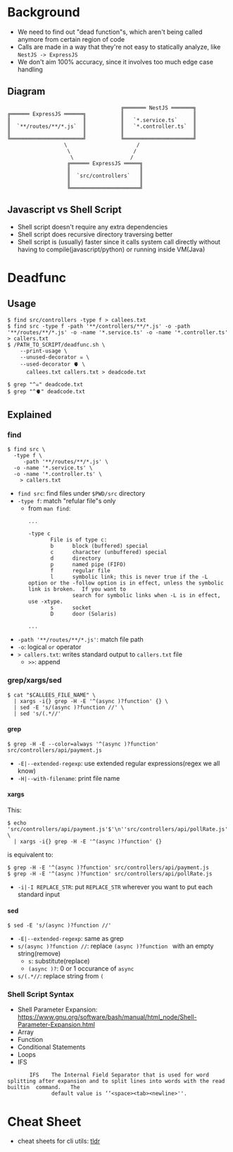 # Background
- We need to find out "dead function"s, which aren't being called anymore from certain region of code
- Calls are made in a way that they're not easy to statically analyze, like `NestJS -> ExpressJS`
- We don't aim 100% accuracy, since it involves too much edge case handling

## Diagram
```
                                    ╔═══════ NestJS ═══════╗
╔══════ ExpressJS ══════╗           ║                      ║
║                       ║           ║   `*.service.ts`     ║
║  `**/routes/**/*.js`  ║           ║   `*.controller.ts`  ║
║                       ║           ║                      ║
╚═══════════════════════╝           ╚══════════════════════╝
                  \                      /
                   \                    /
                    \                  /
                   ╔══════ ExpressJS ═════╗
                   ║                      ║
                   ║  `src/controllers`   ║
                   ║                      ║
                   ╚══════════════════════╝
```

## Javascript vs Shell Script
- Shell script doesn't require any extra dependencies
- Shell script does recursive directory traversing better
- Shell script is (usually) faster since it calls system call directly without having to compile(javascript/python) or running inside VM(Java)

# Deadfunc
## Usage
```console
$ find src/controllers -type f > callees.txt
$ find src -type f -path '**/controllers/**/*.js' -o -path '**/routes/**/*.js' -o -name '*.service.ts' -o -name '*.controller.ts' > callers.txt
$ /PATH_TO_SCRIPT/deadfunc.sh \
    --print-usage \
    --unused-decorator ☠ \
    --used-decorator 🫀 \
      callees.txt callers.txt > deadcode.txt

$ grep "^☠" deadcode.txt
$ grep "^🫀" deadcode.txt
```

## Explained
### find
```console
$ find src \
  -type f \
     -path '**/routes/**/*.js' \
  -o -name '*.service.ts' \
  -o -name '*.controller.ts' \
    > callers.txt
```

- `find src`: find files under `$PWD/src` directory
- `-type f`: match "refular file"s only
  - from `man find`:
    ```
    ...

    -type c
           File is of type c:
           b      block (buffered) special
           c      character (unbuffered) special
           d      directory
           p      named pipe (FIFO)
           f      regular file
           l      symbolic link; this is never true if the -L option or the -follow option is in effect, unless the symbolic link is broken.  If you want to
                  search for symbolic links when -L is in effect, use -xtype.
           s      socket
           D      door (Solaris)

    ...
    ```
- `-path '**/routes/**/*.js'`: match file path
- `-o`: logical `or` operator
- `> callers.txt`: writes standard output to `callers.txt` file
  - `>>`: append

### grep/xargs/sed
```console
$ cat "$CALLEES_FILE_NAME" \
  | xargs -i{} grep -H -E '^(async )?function' {} \
  | sed -E 's/(async )?function //' \
  | sed 's/(.*//'
```

#### grep
```console
$ grep -H -E --color=always '^(async )?function' src/controllers/api/payment.js
```

- `-E|--extended-regexp`: use extended regular expressions(regex we all know)
- `-H|--with-filename`: print file name

#### xargs
This:
```console
$ echo 'src/controllers/api/payment.js'$'\n''src/controllers/api/pollRate.js' \
  | xargs -i{} grep -H -E '^(async )?function' {}
```

is equivalent to:
```console
$ grep -H -E '^(async )?function' src/controllers/api/payment.js
$ grep -H -E '^(async )?function' src/controllers/api/pollRate.js
```

- `-i|-I REPLACE_STR`: put `REPLACE_STR` wherever you want to put each standard input

#### sed
```console
$ sed -E 's/(async )?function //'
```

- `-E|--extended-regexp`: same as grep
- `s/(async )?function //`: replace `(async )?function ` with an empty string(remove)
  - `s`: substitute(replace)
  - `(async )?`: 0 or 1 occurance of `async `
- `s/(.*//`: replace string from `(`

### Shell Script Syntax
- Shell Parameter Expansion: https://www.gnu.org/software/bash/manual/html_node/Shell-Parameter-Expansion.html
- Array
- Function
- Conditional Statements
- Loops
- IFS
```
       IFS    The Internal Field Separator that is used for word splitting after expansion and to split lines into words with the read  builtin  command.   The
              default value is ‘‘<space><tab><newline>''.
```

# Cheat Sheet
- cheat sheets for cli utils: [tldr](https://github.com/tldr-pages/tlrc?tab=readme-ov-file#linuxmacos-using-homebrew)

